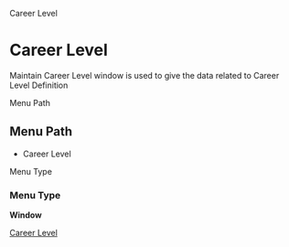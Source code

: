 
Career Level
# Career Level


Maintain Career Level window is used to give the data related to Career Level Definition

Menu Path
## Menu Path



- Career Level

Menu Type
### Menu Type

**Window**


[Career Level](../../window-career-level.md)